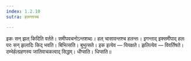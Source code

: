 ```yaml
---
index: 1.2.10
sutra: हलन्ताच्च

---
```

इकः सन् झल् किदिति वर्तते। समीपवचनोऽन्तशब्दः। हल् चासावन्तश्च हलन्तः। इगन्ताद् इक्समीपाद् हलः परः सन् झलादिः किद् भवति। बिभित्सति। बुभुत्सते। इक इत्येव — यियक्षते। झलित्येव — विवर्तिषते। दम्भेर्हल्ग्रहणस्य जातिवाचकत्वाद् सिद्धम्। धीप्सति। धिप्सति॥